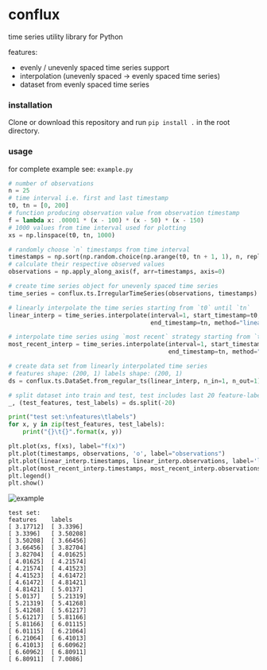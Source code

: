 # conflux
time series utility library for Python

features:
* evenly / unevenly spaced time series support
* interpolation (unevenly spaced -> evenly spaced time series)
* dataset from evenly spaced time series

### installation

Clone or download this repository and run `pip install .` in the root directory.

### usage

for complete example see: `example.py`

```python
# number of observations
n = 25  
# time interval i.e. first and last timestamp
t0, tn = [0, 200]
# function producing observation value from observation timestamp
f = lambda x: .00001 * (x - 100) * (x - 50) * (x - 150)
# 1000 values from time interval used for plotting
xs = np.linspace(t0, tn, 1000)

# randomly choose `n` timestamps from time interval
timestamps = np.sort(np.random.choice(np.arange(t0, tn + 1, 1), n, replace=False))
# calculate their respective observed values
observations = np.apply_along_axis(f, arr=timestamps, axis=0)

# create time series object for unevenly spaced time series
time_series = conflux.ts.IrregularTimeSeries(observations, timestamps)

# linearly interpolate the time series starting from `t0` until `tn`
linear_interp = time_series.interpolate(interval=1, start_timestamp=t0,
                                        end_timestamp=tn, method="linear")

# interpolate time series using `most recent` strategy starting from `t0` until `tn`
most_recent_interp = time_series.interpolate(interval=1, start_timestamp=t0,
                                             end_timestamp=tn, method="most_recent")

# create data set from linearly interpolated time series
# features shape: (200, 1) labels shape: (200, 1)
ds = conflux.ts.DataSet.from_regular_ts(linear_interp, n_in=1, n_out=1)  

# split dataset into train and test, test includes last 20 feature-label pairs
_, (test_features, test_labels) = ds.split(-20)

print("test set:\nfeatures\tlabels")
for x, y in zip(test_features, test_labels):
    print("{}\t{}".format(x, y))

plt.plot(xs, f(xs), label="f(x)")
plt.plot(timestamps, observations, 'o', label="observations")
plt.plot(linear_interp.timestamps, linear_interp.observations, label='linear interp')
plt.plot(most_recent_interp.timestamps, most_recent_interp.observations, label='most recent interp')
plt.legend()
plt.show()

```

![example](https://user-images.githubusercontent.com/8287691/37554460-5cb060a0-29d9-11e8-8dfc-c36cc8945e69.png)

```
test set:
features	labels
[ 3.17712]	[ 3.3396]
[ 3.3396]	[ 3.50208]
[ 3.50208]	[ 3.66456]
[ 3.66456]	[ 3.82704]
[ 3.82704]	[ 4.01625]
[ 4.01625]	[ 4.21574]
[ 4.21574]	[ 4.41523]
[ 4.41523]	[ 4.61472]
[ 4.61472]	[ 4.81421]
[ 4.81421]	[ 5.0137]
[ 5.0137]	[ 5.21319]
[ 5.21319]	[ 5.41268]
[ 5.41268]	[ 5.61217]
[ 5.61217]	[ 5.81166]
[ 5.81166]	[ 6.01115]
[ 6.01115]	[ 6.21064]
[ 6.21064]	[ 6.41013]
[ 6.41013]	[ 6.60962]
[ 6.60962]	[ 6.80911]
[ 6.80911]	[ 7.0086]
```
